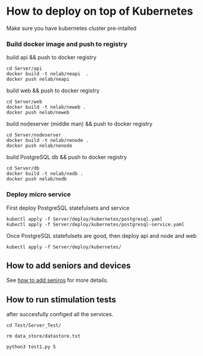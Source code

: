 # How to deploy on top of Kubernetes

Make sure you have kubernetes cluster pre-intalled


### Build docker image and push to registry

build api && push to docker registry
```
cd Server/api 
docker build -t nelab/neapi  .
docker push nelab/neapi
```

build web && push to docker registry
```
cd Server/web
docker build -t nelab/neweb .
docker push nelab/neweb
```

build nodeserver (middle man) && push to docker registry
```
cd Server/nodeserver
docker build -t nelab/nenode .
docker push nelab/nenode
```

build PostgreSQL db && push to docker registry
```
cd Server/db
docker build -t nelab/nedb .
docker push nelab/nedb
```

### Deploy micro service

First deploy PostgreSQL statefulsets and service

```
kubectl apply -f Server/deploy/kubernetes/postgresql.yaml
kubectl apply -f Server/deploy/kubernetes/postgresql-service.yaml
```

Once PostgreSQL statefulsets are good, then deploy api and node and web
```
kubectl apply -f Server/deploy/kubernetes/
```

## How to add seniors and devices


See [how to add seniros](./how-to-add-seniors.md) for more details.


## How to run stimulation tests

after succesfully configed all the services.

```
cd Test/Server_Test/

rm data_store/datastore.txt

python3 test1.py 5
```
